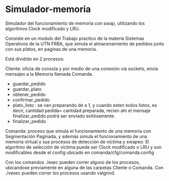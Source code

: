 # Simulador-memoria
Simulador del funcionamiento de memoria con swap, utilizando los algoritmos Clock modificado y LRU.

Consiste en un modulo del Trabajo practico de la materia Sistemas Operativos de la UTN FRBA, que simula el almacenamiento de pedidos junto con sus platos, en paginas de una memoria.

Está dividido en 2 procesos:

Cliente: oficia de consola y por medio de una conexión via sockets, envía mensajes a la Memoria llamada Comanda.
- guardar_pedido <restaurante> <nro de pedido>
- guardar_plato <restaurante>  <nro de pedido> <nombre de plato> <cantidad>
- obtener_pedido <restaurante> <nro de pedido>
- confirmar_pedido <restaurante> <nro de pedido>
- plato_listo <restaurante> <nro de pedido> <nombre de plato>: se van preparando de a 1, y cuando esten todos listos, es decir, cantidad pedida= cantidad preparada,
recien ahi el mensaje finalizar_pedido podrá ser enviado exitósamente.
- finalizar_pedido <restaurante> <nro de pedido>

Comanda: proceso que simula el funcionamiento de una memoria con Segmentación Paginada, y además simula el funcionamiento de una memoria virtual y sus procesos de detección de víctima y swapeo. El algoritmo de selección de víctima puede ser Clock modificado o LRU y son modificables desde el config ubicado en comanda/cfg/comanda.config

  
Con los comandos ./exec pueden correr alguno de los procesos, ubicandose previamente en alguna de las carpetas Cliente o Comanda.
Con ./vexec pueden correr los procesos usando valgrind.
